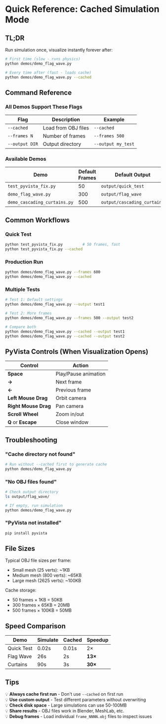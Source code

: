# Quick Reference: Cached Simulation Mode

## TL;DR

Run simulation once, visualize instantly forever after:

```bash
# First time (slow - runs physics)
python demos/demo_flag_wave.py

# Every time after (fast - loads cache)
python demos/demo_flag_wave.py --cached
```

## Command Reference

### All Demos Support These Flags

| Flag | Description | Example |
|------|-------------|---------|
| `--cached` | Load from OBJ files | `--cached` |
| `--frames N` | Number of frames | `--frames 500` |
| `--output DIR` | Output directory | `--output my_test` |

### Available Demos

| Demo | Default Frames | Default Output | Size |
|------|----------------|----------------|------|
| `test_pyvista_fix.py` | 50 | `output/quick_test` | ~100KB |
| `demo_flag_wave.py` | 300 | `output/flag_wave` | ~20MB |
| `demo_cascading_curtains.py` | 500 | `output/cascading_curtains` | ~50MB |

## Common Workflows

### Quick Test
```bash
python test_pyvista_fix.py         # 50 frames, fast
python test_pyvista_fix.py --cached
```

### Production Run
```bash
python demos/demo_flag_wave.py --frames 600
python demos/demo_flag_wave.py --cached
```

### Multiple Tests
```bash
# Test 1: Default settings
python demos/demo_flag_wave.py --output test1

# Test 2: More frames
python demos/demo_flag_wave.py --frames 500 --output test2

# Compare both
python demos/demo_flag_wave.py --cached --output test1
python demos/demo_flag_wave.py --cached --output test2
```

## PyVista Controls (When Visualization Opens)

| Control | Action |
|---------|--------|
| **Space** | Play/Pause animation |
| **→** | Next frame |
| **←** | Previous frame |
| **Left Mouse Drag** | Orbit camera |
| **Right Mouse Drag** | Pan camera |
| **Scroll Wheel** | Zoom in/out |
| **Q** or **Escape** | Close window |

## Troubleshooting

### "Cache directory not found"
```bash
# Run without --cached first to generate cache
python demos/demo_flag_wave.py
```

### "No OBJ files found"
```bash
# Check output directory
ls output/flag_wave/

# If empty, run simulation
python demos/demo_flag_wave.py
```

### "PyVista not installed"
```bash
pip install pyvista
```

## File Sizes

Typical OBJ file sizes per frame:
- Small mesh (25 verts): ~1KB
- Medium mesh (800 verts): ~65KB
- Large mesh (2625 verts): ~100KB

Cache storage:
- 50 frames × 1KB = 50KB
- 300 frames × 65KB = 20MB
- 500 frames × 100KB = 50MB

## Speed Comparison

| Demo | Simulate | Cached | Speedup |
|------|----------|--------|---------|
| Quick Test | 0.02s | 0.01s | 2× |
| Flag Wave | 26s | 2s | **13×** |
| Curtains | 90s | 3s | **30×** |

## Tips

💡 **Always cache first run** - Don't use `--cached` on first run  
💡 **Use custom output** - Test different parameters without overwriting  
💡 **Check disk space** - Large simulations can use 50-100MB  
💡 **Share results** - OBJ files work in Blender, MeshLab, etc.  
💡 **Debug frames** - Load individual `frame_NNNN.obj` files to inspect issues
